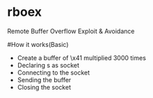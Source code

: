# rboex
Remote Buffer Overflow Exploit &amp; Avoidance

#How it works(Basic)
+ Create a buffer of \x41 multiplied 3000 times
+ Declaring s as socket
+ Connecting to the socket
+ Sending the buffer
+ Closing the socket
